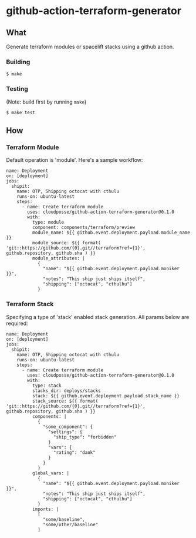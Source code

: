 # github-action-terraform-generator

## What

Generate terraform modules or spacelift stacks using a github action.

### Building

```
$ make
```

### Testing
(Note: build first by running `make`)
```
$ make test
```

## How

### Terraform Module
Default operation is 'module'. Here's a sample workflow:
```
name: Deployment
on: [deployment]
jobs:
  shipit:
    name: OTP, Shipping octocat with cthulu
    runs-on: ubuntu-latest
    steps:
      - name: Create terraform module
        uses: cloudposse/github-action-terraform-generator@0.1.0
        with:
          type: module
          component: components/terraform/preview
          module_name: ${{ github.event.deployment.payload.module_name }}
          module_source: ${{ format( 'git::https://github.com/{0}.git//terraform?ref={1}', github.repository, github.sha ) }}
          module_attributes: |
            {
              "name": "${{ github.event.deployment.payload.moniker }}",
              "notes": "This ship just ships itself",
              "shipping": ["octocat", "cthulhu"]
            }
```

### Terraform Stack
Specifying a type of 'stack' enabled stack generation. All params below are required:
```
name: Deployment
on: [deployment]
jobs:
  shipit:
    name: OTP, Shipping octocat with cthulu
    runs-on: ubuntu-latest
    steps:
      - name: Create terraform module
        uses: cloudposse/github-action-terraform-generator@0.1.0
        with:
          type: stack
          stacks_dir: deploys/stacks
          stack: ${{ github.event.deployment.payload.stack_name }}
          stack_source: ${{ format( 'git::https://github.com/{0}.git//terraform?ref={1}', github.repository, github.sha ) }}
          components: |
            {
              "some_component": {
                "settings": {
                  "ship_type": "forbidden"
                }
                "vars": {
                  "rating": "dank"
                }
              }
            }
          global_vars: |
            {
              "name": "${{ github.event.deployment.payload.moniker }}",
              "notes": "This ship just ships itself",
              "shipping": ["octocat", "cthulhu"]
            }
          imports: |
            [
              "some/baseline",
              "some/other/baseline"
            ]
```